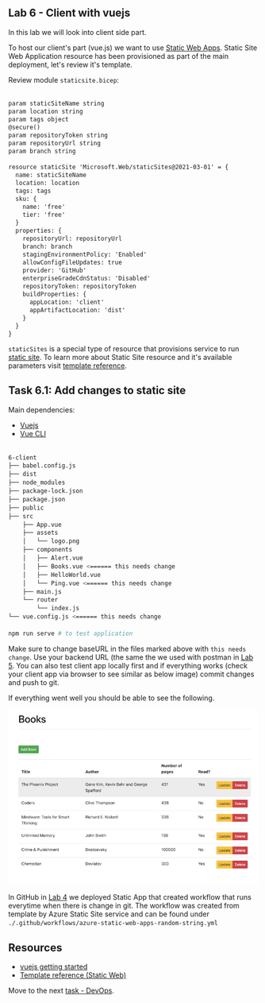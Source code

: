 ## Lab 6 - Client with vuejs

In this lab we will look into client side part.

To host our client's part (vue.js) we want to use [Static Web Apps](https://azure.microsoft.com/en-us/services/app-service/static/#overview). Static Site Web Application resource has been provisioned as part of the main deployment, let's review it's template.

Review module `staticsite.bicep`:

```bicep

param staticSiteName string
param location string
param tags object
@secure()
param repositoryToken string
param repositoryUrl string
param branch string

resource staticSite 'Microsoft.Web/staticSites@2021-03-01' = {
  name: staticSiteName
  location: location
  tags: tags
  sku: {
    name: 'free'
    tier: 'free'
  }
  properties: {
    repositoryUrl: repositoryUrl
    branch: branch
    stagingEnvironmentPolicy: 'Enabled'
    allowConfigFileUpdates: true
    provider: 'GitHub'
    enterpriseGradeCdnStatus: 'Disabled'
    repositoryToken: repositoryToken
    buildProperties: {
      appLocation: 'client'
      appArtifactLocation: 'dist'
    }
  }
}

```

`staticSites` is a special type of resource that provisions service to run [static site](https://erudinsky.com/2022/01/07/static-web-site-on-azure-with-azure-devops-and-bicep/). To learn more about Static Site resource and it's available parameters visit [template reference](https://docs.microsoft.com/en-us/azure/templates/microsoft.web/staticsites?tabs=bicep).

## Task 6.1: Add changes to static site

Main dependencies:

* [Vuejs](https://vuejs.org/) 
* [Vue CLI](https://cli.vuejs.org/)

```bash 

6-client
├── babel.config.js
├── dist
├── node_modules
├── package-lock.json
├── package.json
├── public
├── src
    ├── App.vue
    ├── assets
    │   └── logo.png
    ├── components
    │   ├── Alert.vue
    │   ├── Books.vue <====== this needs change
    │   ├── HelloWorld.vue
    │   └── Ping.vue <====== this needs change
    ├── main.js
    └── router
        └── index.js
└── vue.config.js <====== this needs change

npm run serve # to test application

```

Make sure to change baseURL in the files marked above with `this needs change`. Use your backend URL (the same the we used with postman in [Lab 5](5-Server-side.md). You can also test client app locally first and if everything works (check your client app via browser to see similar as below image) commit changes and push to git.

If everything went well you should be able to see the following.

![vuejs](../.attachments/6-client-vuejs.png)

In GitHub in [Lab 4](4-Prepare-database.md) we deployed Static App that created workflow that runs everytime when there is change in git. The workflow was created from template by Azure Static Site service and can be found under `./.github/workflows/azure-static-web-apps-random-string.yml`

## Resources

* [vuejs getting started](https://v1.vuejs.org/guide/)
* [Template reference (Static Web)](https://docs.microsoft.com/en-us/azure/templates/microsoft.web/staticsites?tabs=bicep)

Move to the next [task - DevOps](6-DevOps.md).